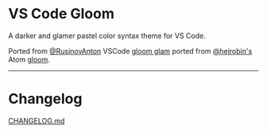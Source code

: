 # VS Code Gloom

A darker and glamer pastel color syntax theme for VS Code. 

Ported from [@RusinovAnton](https://github.com/RusinovAnton) VSCode [gloom glam](https://github.com/RusinovAnton/gloom-glam) ported from [@hejrobin's](https://github.com/hejrobin) Atom [gloom](https://github.com/RusinovAnton/gloom-glam).

---

# Changelog
[CHANGELOG.md](CHANGELOG.md)
